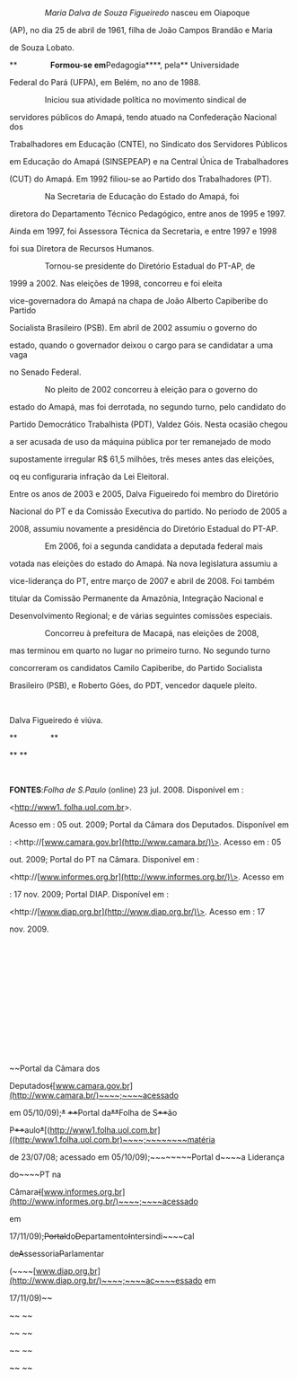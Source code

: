 

 



 



                *Maria Dalva de Souza Figueiredo* nasceu em Oiapoque

(AP), no dia 25 de abril de 1961, filha de João Campos Brandão e Maria

de Souza Lobato.



**               ****Formou-se em****Pedagogia****, pela** Universidade

Federal do Pará (UFPA), em Belém, no ano de 1988.



                Iniciou sua atividade política no movimento sindical de

servidores públicos do Amapá, tendo atuado na Confederação Nacional dos

Trabalhadores em Educação (CNTE), no Sindicato dos Servidores Públicos

em Educação do Amapá (SINSEPEAP) e na Central Única de Trabalhadores

(CUT) do Amapá. Em 1992 filiou-se ao Partido dos Trabalhadores (PT).



                Na Secretaria de Educação do Estado do Amapá, foi

diretora do Departamento Técnico Pedagógico, entre anos de 1995 e 1997.

Ainda em 1997, foi Assessora Técnica da Secretaria, e entre 1997 e 1998

foi sua Diretora de Recursos Humanos.



                Tornou-se presidente do Diretório Estadual do PT-AP, de

1999 a 2002. Nas eleições de 1998, concorreu e foi eleita

vice-governadora do Amapá na chapa de João Alberto Capiberibe do Partido

Socialista Brasileiro (PSB). Em abril de 2002 assumiu o governo do

estado, quando o governador deixou o cargo para se candidatar a uma vaga

no Senado Federal.



                No pleito de 2002 concorreu à eleição para o governo do

estado do Amapá, mas foi derrotada, no segundo turno, pelo candidato do

Partido Democrático Trabalhista (PDT), Valdez Góis. Nesta ocasião chegou

a ser acusada de uso da máquina pública por ter remanejado de modo

supostamente irregular R\$ 61,5 milhões, três meses antes das eleições,

oq eu configuraria infração da Lei Eleitoral.



Entre os anos de 2003 e 2005, Dalva Figueiredo foi membro do Diretório

Nacional do PT e da Comissão Executiva do partido. No período de 2005 a

2008, assumiu novamente a presidência do Diretório Estadual do PT-AP.



                Em 2006, foi a segunda candidata a deputada federal mais

votada nas eleições do estado do Amapá. Na nova legislatura assumiu a

vice-liderança do PT, entre março de 2007 e abril de 2008. Foi também

titular da Comissão Permanente da Amazônia, Integração Nacional e

Desenvolvimento Regional; e de várias seguintes comissões especiais.



                Concorreu à prefeitura de Macapá, nas eleições de 2008,

mas terminou em quarto no lugar no primeiro turno. No segundo turno

concorreram os candidatos Camilo Capiberibe, do Partido Socialista

Brasileiro (PSB), e Roberto Góes, do PDT, vencedor daquele pleito.



                              



Dalva Figueiredo é viúva.



**               **



** **



 



**FONTES**:*Folha de S.Paulo* (online) 23 jul. 2008. Disponível em :

\<[http://www1. folha.uol.com.br](http://www1.%20folha.uol.com.br/)\>.

Acesso em : 05 out. 2009; Portal da Câmara dos Deputados. Disponível em

: \<http://[www.camara.gov.br](http://www.camara.br/)\>. Acesso em : 05

out. 2009; Portal do PT na Câmara. Disponível em :

\<http://[www.informes.org.br](http://www.informes.org.br/)\>. Acesso em

: 17 nov. 2009; Portal DIAP. Disponível em :

\<http://[www.diap.org.br](http://www.diap.org.br/)\>. Acesso em : 17

nov. 2009.



 



 



 



 



 



 



 



~~Portal da Câmara dos

Deputados~~~~(~~~~[www.camara.gov.br](http://www.camara.br/)~~~~;~~~~acessado

em 05/10/09);~~*~~ ~~**~~Portal da~~**~~Folha de S~~**~~ão

P~~**~~aulo~~*~~[(http://www1.folha.uol.com.br]((http:/www1.folha.uol.com.br)~~~~;~~~~~~~~matéria

de 23/07/08; acessado em 05/10/09);~~~~~~~~Portal d~~~~a Liderança

do~~~~PT na

Câmara~~~~(~~~~[www.informes.org.br](http://www.informes.org.br/)~~~~;~~~~acessado

em

17/11/09);~~~~Portal~~~~do~~~~D~~~~epartamento~~~~I~~~~ntersindi~~~~cal

de~~~~A~~~~ssessoria~~~~P~~~~arlamentar

(~~~~[www.diap.org.br](http://www.diap.org.br/)~~~~;~~~~ac~~~~essado em

17/11/09)~~



~~ ~~



~~ ~~



~~ ~~



~~ ~~



 

